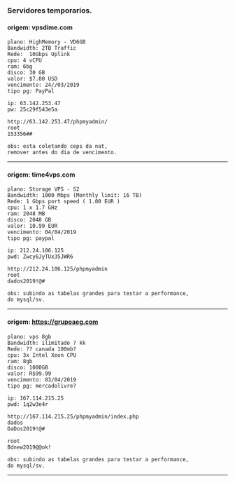 
### Servidores temporarios.


#### origem: vpsdime.com
```
plano: HighMemory - VD6GB
Bandwidth: 2TB Traffic
Rede:  10Gbps Uplink
cpu: 4 vCPU
ram: 6bg
disco: 30 GB
valor: $7.00 USD
vencimento: 24//03/2019
tipo pg: PayPal

ip: 63.142.253.47
pw: 25c29f543e5a

http://63.142.253.47/phpmyadmin/
root
153356##

obs: esta coletando ceps da nat,
remover antes do dia de vencimento.
```
-------------------------------------------

#### origem: time4vps.com
```
plano: Storage VPS - S2
Bandwidth: 1000 Mbps (Monthly limit: 16 TB)
Rede: 1 Gbps port speed ( 1.00 EUR ) 
cpu: 1 x 1.7 GHz
ram: 2048 MB
disco: 2048 GB
valor: 10.99 EUR
vencimento: 04/04/2019
tipo pg: paypal

ip: 212.24.106.125
pwd: Zwcy6JyTUx35JWR6

http://212.24.106.125/phpmyadmin
root
dados2019!@#

obs: subindo as tabelas grandes para testar a performance,
do mysql/sv.
```
----------------------------------------

#### origem: https://grupoaeg.com
```
plano: vps 8gb
Bandwidth: ilimitado ? kk
Rede: ?? canada 100mb?
cpu: 3x Intel Xeon CPU
ram: 8gb
disco: 1000GB
valor: R$99.99 
vencimento: 03/04/2019
tipo pg: mercadolivre?

ip: 167.114.215.25
pwd: 1q2w3e4r

http://167.114.215.25/phpmyadmin/index.php
dados
DaDos2019!@#

root
Bdnew2019@@ok!

obs: subindo as tabelas grandes para testar a performance,
do mysql/sv.
```
----------------------------------------







